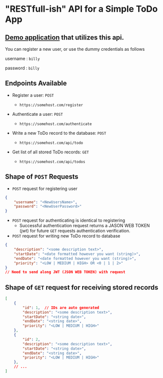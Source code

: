 # "RESTfull-ish" API for a Simple ToDo App

## [Demo application](https://todo-frontend-nine.vercel.app/) that utilizes this api.
You can register a new user, or use the dummy credentials as follows


username : `billy`

password : `billy`

## Endpoints Available

-   Register a user: `POST`

    -   `https://somehost.com/register`

-   Authenticate a user: `POST`

    -   `https://somehost.com/authenticate`

-   Write a new ToDo record to the database: `POST`

    -   `https://somehost.com/api/todo`

-   Get list of all stored ToDo records: `GET`

    -   `https://somehost.com/api/todos`

## Shape of `POST` Requests

-   `POST` request for registering user

```json
{
    "username": "<NewUsersName>",
    "password": "<NewUserPassword>"
}
```

-   `POST` request for authenticating is identical to registering
    -   Successful authentication request returns a JASON WEB TOKEN (jwt) for future `GET` requests authentication verification.
-   `POST` request for writing new ToDo record to database

```json
{
    "description": "<some description text>",
    "startDate": "<date formatted however you want (string)>",
    "endDate": "<date formatted however you want (string)>",
    "priority": "<LOW | MEDIUM | HIGH> OR <0 | 1 | 2>"
}
// Need to send along JWT (JSON WEB TOKEN) with request
```

## Shape of `GET` request for receiving stored records

```json
[
    {
        "id": 1,  // IDs are auto generated
        "description": "<some description text>",
        "startDate": "<string date>",
        "endDate": "<string date>",
        "priority": "<LOW | MEDIUM | HIGH>"
    },
    {
        "id": 2,
        "description": "<some description text>",
        "startDate": "<string date>",
        "endDate": "<string date>",
        "priority": "<LOW | MEDIUM | HIGH>"
    },
    // ...
]
```
